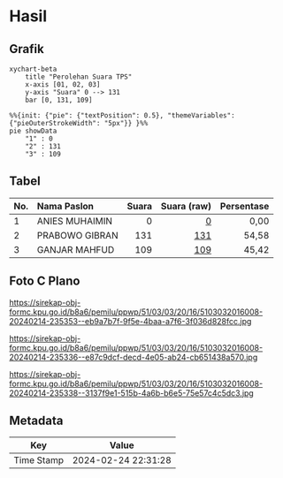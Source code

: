 # Hasil

## Grafik

```mermaid
xychart-beta
    title "Perolehan Suara TPS"
    x-axis [01, 02, 03]
    y-axis "Suara" 0 --> 131
    bar [0, 131, 109]
```

```mermaid
%%{init: {"pie": {"textPosition": 0.5}, "themeVariables": {"pieOuterStrokeWidth": "5px"}} }%%
pie showData
    "1" : 0
    "2" : 131
    "3" : 109
```

## Tabel

| No. | Nama Paslon    | Suara | Suara (raw) | Persentase |
|:--- |:-------------- | -----:| -----------:| ----------:|
| 1   | ANIES MUHAIMIN | 0     | [0][p-1]    | 0,00       |
| 2   | PRABOWO GIBRAN | 131   | [131][p-2]  | 54,58      |
| 3   | GANJAR MAHFUD  | 109   | [109][p-3]  | 45,42      |


[p-1]: https://github.com/gigit-pemilu/pemilu-2024-51-bali/blob/main/pilpres/hitung-suara/sub/51-bali/sub/03-badung/sub/03-abiansemal/sub/2016-abiansemal-dauh-yeh-cani/sub/008-tps/sub/paslon-1.txt
[p-2]: https://github.com/gigit-pemilu/pemilu-2024-51-bali/blob/main/pilpres/hitung-suara/sub/51-bali/sub/03-badung/sub/03-abiansemal/sub/2016-abiansemal-dauh-yeh-cani/sub/008-tps/sub/paslon-2.txt
[p-3]: https://github.com/gigit-pemilu/pemilu-2024-51-bali/blob/main/pilpres/hitung-suara/sub/51-bali/sub/03-badung/sub/03-abiansemal/sub/2016-abiansemal-dauh-yeh-cani/sub/008-tps/sub/paslon-3.txt

## Foto C Plano

https://sirekap-obj-formc.kpu.go.id/b8a6/pemilu/ppwp/51/03/03/20/16/5103032016008-20240214-235353--eb9a7b7f-9f5e-4baa-a7f6-3f036d828fcc.jpg

https://sirekap-obj-formc.kpu.go.id/b8a6/pemilu/ppwp/51/03/03/20/16/5103032016008-20240214-235336--e87c9dcf-decd-4e05-ab24-cb651438a570.jpg

https://sirekap-obj-formc.kpu.go.id/b8a6/pemilu/ppwp/51/03/03/20/16/5103032016008-20240214-235338--3137f9e1-515b-4a6b-b6e5-75e57c4c5dc3.jpg


## Metadata

| Key        | Value               |
| ---------- | ------------------- |
| Time Stamp | 2024-02-24 22:31:28 |



